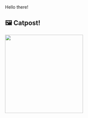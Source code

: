 Hello there!



## 🖼️ Catpost!

<sub>
    <img src="https://cdn2.thecatapi.com/images/GrPErz7EA.jpg" height="256">
</sub>

